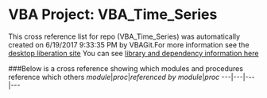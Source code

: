 # VBA Project: VBA_Time_Series
This cross reference list for repo (VBA_Time_Series) was automatically created on 6/19/2017 9:33:35 PM by VBAGit.For more information see the [desktop liberation site](http://ramblings.mcpher.com/Home/excelquirks/drivesdk/gettinggithubready "desktop liberation")
You can see [library and dependency information here](dependencies.md)

###Below is a cross reference showing which modules and procedures reference which others
*module*|*proc*|*referenced by module*|*proc*
---|---|---|---
